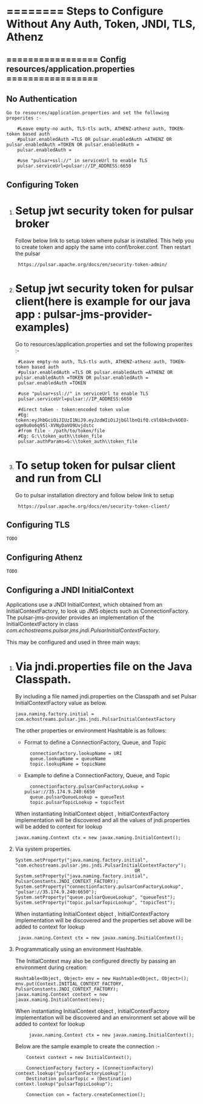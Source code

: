 # ======== Steps to Configure Without Any Auth, Token, JNDI, TLS, Athenz

## ================= Config resources/application.properties ================= ##

## No Authentication
    Go to resources/application.properties and set the following properites :-

        #Leave empty-no auth, TLS-tls auth, ATHENZ-athenz auth, TOKEN-token based auth
        #pulsar.enabledAuth =TLS OR pulsar.enabledAuth =ATHENZ OR pulsar.enabledAuth =TOKEN OR pulsar.enabledAuth =
        pulsar.enabledAuth =

        #use "pulsar+ssl://" in serviceUrl to enable TLS
        pulsar.serviceUrl=pulsar://IP_ADDRESS:6650

## Configuring Token

1. # Setup jwt security token for pulsar broker
    Follow below link to setup token where pulsar is installed. This help you to create token and apply the same
    into conf/broker.conf. Then restart the pulsar

        https://pulsar.apache.org/docs/en/security-token-admin/

2. # Setup jwt security token for pulsar client(here is example for our java app : pulsar-jms-provider-examples)
    Go to resources/application.properties and set the following properites :-

        #Leave empty-no auth, TLS-tls auth, ATHENZ-athenz auth, TOKEN-token based auth
        #pulsar.enabledAuth =TLS OR pulsar.enabledAuth =ATHENZ OR pulsar.enabledAuth =TOKEN OR pulsar.enabledAuth =
        pulsar.enabledAuth =TOKEN

        #use "pulsar+ssl://" in serviceUrl to enable TLS
        pulsar.serviceUrl=pulsar://IP_ADDRESS:6650

        #direct token - token:encoded token value
        #Eg: token:eyJhbGciOiJIUzI1NiJ9.eyJzdWIiOiJjbGllbnQifQ.cVl6bkcDvkOEO-ogm9u0o6q95l-XVNyDaVO9Uvjdstc
        #from file - /path/to/token/file
        #Eg: G:\\token_auth\\token_file
        pulsar.authParams=G:\\token_auth\\token_file

3. # To setup token for pulsar client and run from CLI
   Go to pulsar installation directory and follow below link to setup

        https://pulsar.apache.org/docs/en/security-token-client/

## Configuring TLS

    TODO

## Configuring Athenz

    TODO


## Configuring a JNDI InitialContext

Applications use a JNDI InitialContext, which obtained from an InitialContextFactory, to look up JMS objects
such as ConnectionFactory. The pulsar-jms-provider  provides an implementation of the InitialContextFactory
in class *com.echostreams.pulsar.jms.jndi.PulsarInitialContextFactory*.

This may be configured and used in three main ways:

1.  # Via jndi.properties file on the Java Classpath.

    By including a file named jndi.properties on the Classpath and set Pulsar InitialContextFactory value as below.

        java.naming.factory.initial = com.echostreams.pulsar.jms.jndi.PulsarInitialContextFactory

    The other properties or environment Hashtable is as follows:

    + Format to define a ConnectionFactory, Queue, and Topic

            connectionfactory.lookupName = URI
            queue.lookupName = queueName
            topic.lookupName = topicName

    + Example to define a ConnectionFactory, Queue, and Topic

            connectionfactory.pulsarConFactoryLookup = pulsar://35.174.9.240:6650
            queue.pulsarQueueLookup = queueTest
            topic.pulsarTopicLookup = topicTest

    When instantiating InitialContext object , InitialContextFactory implementation will be
    discovered and all the values of jndi.properties will be added to context for lookup

        javax.naming.Context ctx = new javax.naming.InitialContext();

2.  Via system properties.

        System.setProperty("java.naming.factory.initial", "com.echostreams.pulsar.jms.jndi.PulsarInitialContextFactory");
                                                    OR
        System.setProperty("java.naming.factory.initial", PulsarConstants.JNDI_CONTEXT_FACTORY);
        System.setProperty("connectionfactory.pulsarConFactoryLookup", "pulsar://35.174.9.240:6650");
        System.setProperty("queue.pulsarQueueLookup", "queueTest");
        System.setProperty("topic.pulsarTopicLookup", "topicTest");

    When instantiating InitialContext object , InitialContextFactory implementation will be
    discovered and the properties set above will be added to context for lookup

         javax.naming.Context ctx = new javax.naming.InitialContext();

3.  Programmatically using an environment Hashtable.

    The InitialContext may also be configured directly by passing an environment during creation:

        Hashtable<Object, Object> env = new Hashtable<Object, Object>();
        env.put(Context.INITIAL_CONTEXT_FACTORY, PulsarConstants.JNDI_CONTEXT_FACTORY);
        javax.naming.Context context = new javax.naming.InitialContext(env);

    When instantiating InitialContext object , InitialContextFactory implementation will be
        discovered and an environment set above will be added to context for lookup

             javax.naming.Context ctx = new javax.naming.InitialContext();

    Below are the sample example to create the connection :-

            Context context = new InitialContext();

            ConnectionFactory factory = (ConnectionFactory) context.lookup("pulsarConFactoryLookup");
            Destination pulsarTopic = (Destination) context.lookup("pulsarTopicLookup");

            Connection con = factory.createConnection();




